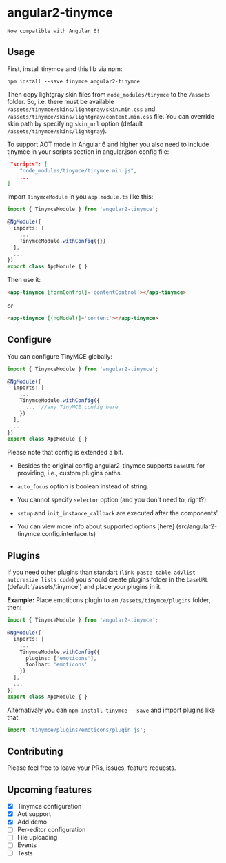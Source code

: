 # angular2-tinymce

`Now compatible with Angular 6!`

## Usage

First, install tinymce and this lib via npm:
```
npm install --save tinymce angular2-tinymce
```

Then copy lightgray skin files from `node_modules/tinymce` to the `/assets` folder. So, i.e. there must be available `/assets/tinymce/skins/lightgray/skin.min.css` and `/assets/tinymce/skins/lightgray/content.min.css` file.
You can override skin path by specifying `skin_url` option (default `/assets/tinymce/skins/lightgray`).

To support AOT mode in Angular 6 and higher you also need to include tinymce in your scripts section in angular.json config file:
```json
 "scripts": [
    "node_modules/tinymce/tinymce.min.js",
    ...
]
```

Import `TinymceModule` in you `app.module.ts` like this:
```typescript
import { TinymceModule } from 'angular2-tinymce';

@NgModule({
  imports: [
    ...
    TinymceModule.withConfig({})
  ],
  ...
})
export class AppModule { }
```

Then use it:
```html
<app-tinymce [formControl]='contentControl'></app-tinymce>
```
or
```html
<app-tinymce [(ngModel)]='content'></app-tinymce>
```

## Configure
You can configure TinyMCE globally:
```typescript
import { TinymceModule } from 'angular2-tinymce';

@NgModule({
  imports: [
    ...
    TinymceModule.withConfig({
      ...  //any TinyMCE config here
    })
  ],
  ...
})
export class AppModule { }
```
Please note that config is extended a bit.

- Besides the original config angular2-tinymce supports `baseURL` for providing, i.e., custom plugins paths.

- `auto_focus` option is boolean instead of string.
- You cannot specify `selector` option (and you don't need to, right?).
- `setup` and `init_instance_callback` are executed after the components'.
- You can view more info about supported options [here] (src/angular2-tinymce.config.interface.ts)

## Plugins
If you need other plugins than standart (`link paste table advlist autoresize lists code`) you should create plugins folder in the `baseURL` (default '/assets/tinymce') and place your plugins in it.

**Example:** 
Place emoticons plugin to an `/assets/tinymce/plugins` folder, then:
```typescript
import { TinymceModule } from 'angular2-tinymce';

@NgModule({
  imports: [
    ...
    TinymceModule.withConfig({
      plugins: ['emoticons'],
      toolbar: 'emoticons'
    })
  ],
  ...
})
export class AppModule { }
```

Alternativaly you can `npm install tinymce --save` and import plugins like that:
```typescript
import 'tinymce/plugins/emoticons/plugin.js';
```

## Contributing
Please feel free to leave your PRs, issues, feature requests.

## Upcoming features
- [x] Tinymce configuration
- [x] Aot support
- [x] Add demo
- [ ] Per-editor configuration
- [ ] File uploading
- [ ] Events
- [ ] Tests
